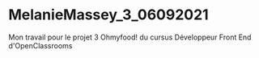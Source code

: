 # MelanieMassey_3_06092021
Mon travail pour le projet 3 Ohmyfood! du cursus Développeur Front End d'OpenClassrooms

